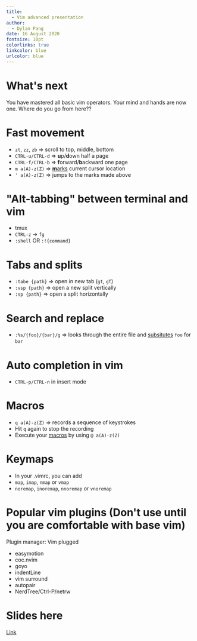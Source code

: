 ```yaml
---
title:
  - Vim advanced presentation
author:
  - Dylan Pang
date: 16 August 2020
fontsize: 10pt
colorlinks: true
linkcolor: blue
urlcolor: blue
---
```


# What's next

You have mastered all basic vim operators. Your mind and hands are now one. Where do you go from here??

# Fast movement

- `zt`, `zz`, `zb` => scroll to top, middle, bottom
- `CTRL-u/CTRL-d` => **u**p/**d**own half a page
- `CTRL-f/CTRL-b` => **f**orward/**b**ackward one page
- `m a(A)-z(Z)` => [**m**arks](https://vim.fandom.com/wiki/Using_marks) current cursor location
- `' a(A)-z(Z)` => jumps to the marks made above

# "Alt-tabbing" between terminal and vim

- tmux
- `CTRL-z` -> `fg`
- `:shell` OR `:!{command}`

# Tabs and splits

- `:tabe {path}` => open in new tab (`gt`, `gT`)
- `:vsp {path}` => open a new split vertically
- `:sp {path}` => open a split horizontally

# Search and replace

- `:%s/{foo}/{bar}/g` => looks through the entire file and [subsitutes](https://vim.fandom.com/wiki/Search_and_replace) `foo` for `bar`

# Auto completion in vim

- `CTRL-p/CTRL-n` in insert mode

# Macros

- `q a(A)-z(Z)` => records a sequence of keystrokes
- Hit `q` again to stop the recording
- Execute your [macros](https://vim.fandom.com/wiki/Macros) by using `@ a(A)-z(Z)`

# Keymaps

- In your .vimrc, you can add
- `map`, `imap`, `nmap` or `vmap`
- `noremap`, `inoremap`, `nnoremap` or `vnoremap`

# Popular vim plugins (Don't use until you are comfortable with base vim)

Plugin manager: Vim plugged

- easymotion
- coc.nvim
- goyo
- indentLine
- vim surround
- autopair
- NerdTree/Ctrl-P/netrw

# Slides here

[Link](https://github.com/dylanpjx/unix-workshop)
